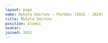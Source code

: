 ```yaml
---
layout: page
name: Mykyta Smirnov - PostDoc (2022 - 2024)
title: Mykyta Smirnov
position: alumni
avatar:
joined: 2022
---
```


